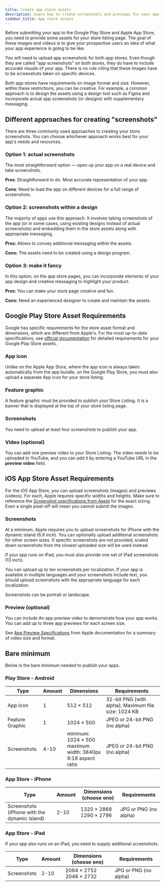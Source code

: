 ```yaml
---
title: Create app store assets
description: Learn how to create screenshots and previews for your app's store pages.
sidebar_title: App store assets
---
```


Before submitting your app to the Google Play Store and Apple App Store, you need to provide some assets for your store listing page. The goal of these images and videos is to give your prospective users an idea of what your app experience is going to be like.

You will need to upload app screenshots for both app stores. Even though they are called "app screenshots" on both stores, they _do_ have to include accurate visuals of your app. There is no rule citing that these images have to be screenshots taken on specific devices.

Both app stores have requirements on image format and size. However, within these restrictions, you can be creative. For example, a common approach is to design the assets using a design tool such as Figma and incorporate actual app screenshots (or designs) with supplementary messaging.

## Different approaches for creating "screenshots"

There are three commonly used approaches to creating your store screenshots. You can choose whichever approach works best for your app's needs and resources.

### Option 1: actual screenshots

The most straightforward option &mdash; open up your app on a real device and take screenshots.

**Pros**: Straightforward to do. Most accurate representation of your app.

**Cons**: Need to load the app on different devices for a full range of screenshots.

### Option 2: screenshots within a design

The majority of apps use this approach. It involves taking screenshots of the app (or in some cases, using existing designs instead of actual screenshots) and embedding them in the store assets along with appropriate messaging.

**Pros:** Allows to convey additional messaging within the assets.

**Cons:** The assets need to be created using a design program.

### Option 3: make it fancy

In this option, on the app store pages, you can incorporate elements of your app design and creative messaging to highlight your product.

**Pros:** You can make your store page creative and fun.

**Cons:** Need an experienced designer to create and maintain the assets.

## Google Play Store Asset Requirements

Google has specific requirements for the store asset format and dimensions, which are different from Apple's. For the most up-to-date specifications, see [official documentation](https://support.google.com/googleplay/android-developer/answer/9866151) for detailed requirements for your Google Play Store assets.

### App icon

Unlike on the Apple App Store, where the app icon is always taken automatically from the app bundle, on the Google Play Store, you must also upload a separate App Icon for your store listing.

### Feature graphic

A feature graphic must be provided to publish your Store Listing. It is a banner that is displayed at the top of your store listing page.

### Screenshots

You need to upload at least four screenshots to publish your app.

### Video (optional)

You can add one preview video to your Store Listing. The video needs to be uploaded to YouTube, and you can add it by entering a YouTube URL in the **preview video** field.

## iOS App Store Asset Requirements

For the iOS App Store, you can upload screenshots (images) and previews (videos). For each, Apple requires specific widths and heights. Make sure to reference the [Screenshot specifications from Apple](https://developer.apple.com/help/app-store-connect/reference/screenshot-specifications/) for the exact sizing. Even a single pixel-off will mean you cannot submit the images.

### Screenshots

At a minimum, Apple requires you to upload screenshots for iPhone with the dynamic island (6.9 inch). You can optionally upload additional screenshots for other screen sizes. If specific screenshots are not provided, scaled down screenshots from the closest uploaded size will be used instead.

If your app runs on iPad, you must also provide one set of iPad screenshots (13 inch).

You can upload up to ten screenshots per localization. If your app is available in multiple languages and your screenshots include text, you should upload screenshots with the appropriate language for each localization.

Screenshots can be portrait or landscape.

### Preview (optional)

You can include An app preview video to demonstrate how your app works. You can add up to three app previews for each screen size.

See [App Preview Specifications](https://developer.apple.com/help/app-store-connect/reference/app-preview-specifications/) from Apple documentation for a summary of video size and format.

## Bare minimum

Below is the bare minimum needed to publish your apps.

### Play Store - Android

| Type            | Amount | Dimensions                                                          | Requirements                                        |
| --------------- | ------ | ------------------------------------------------------------------- | --------------------------------------------------- |
| App Icon        | 1      | 512 × 512                                                           | 32-bit PNG (with alpha); Maximum file size: 1024 KB |
| Feature Graphic | 1      | 1024 × 500                                                          | JPEG or 24-bit PNG (no alpha)                       |
| Screenshots     | 4-10   | minimum: 1024 × 500<br/>maximum width: 3840px<br/>9:16 aspect ratio | JPEG or 24-bit PNG (no alpha)                       |

### App Store - iPhone

| Type                                         | Amount | Dimensions (choose one)     | Requirements          |
| -------------------------------------------- | ------ | --------------------------- | --------------------- |
| Screenshots (iPhone with the dynamic island) | 2-10   | 1320 × 2868<br/>1290 × 2796 | JPG or PNG (no alpha) |

### App Store - iPad

If your app also runs on an iPad, you need to supply additional screenshots.

| Type        | Amount | Dimensions (choose one)     | Requirements          |
| ----------- | ------ | --------------------------- | --------------------- |
| Screenshots | 2-10   | 2064 × 2752<br/>2048 × 2732 | JPG or PNG (no alpha) |